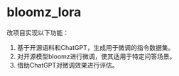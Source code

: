 # bloomz_lora
改项目实现以下功能：
1. 基于开源语料和ChatGPT，生成用于微调的指令数据集。
2. 对开源模型bloomz进行微调，使其适用于特定问答场景。
3. 借助ChatGPT对微调效果进行评估。
